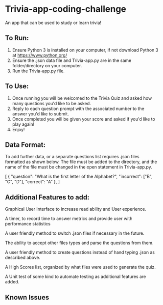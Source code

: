 # Trivia-app-coding-challenge

An app that can be used to study or learn trivia!

## To Run:

1. Ensure Python 3 is installed on your computer, if not download Python 3 at https://www.python.org/
2. Ensure the .json data file and Trivia-app.py are in the same folder/directory on your computer.
3. Run the Trivia-app.py file.

## To Use:

1. Once running you will be welcomed to the Trivia Quiz and asked how many questions you'd like to be asked.
2. Reply to each question prompt with the associated number to the answer you'd like to submit.
3. Once completed you will be given your score and asked if you'd like to play again!
4. Enjoy!


## Data Format:

To add further data, or a separate questions list requires .json files formatted as shown below. The file must be added to the directory, and the name of the file must be changed in the open statement in Trivia-app.py.

[
  {
    "question": "What is the first letter of the Alphabet?",
    "incorrect": ["B", "C", "D"],
    "correct": "A"
  },
]


## Additional Features to add:

Graphical User Interface to increase read ability and User experience.

A timer, to record time to answer metrics and provide user with performance statistics

A user friendly method to switch .json files if necessary in the future.

The ability to accept other files types and parse the questions from them.

A user friendly method to create questions instead of hand typing .json as described above.

A High Scores list, organized by what files were used to generate the quiz.

A Unit test of some kind to automate testing as additional features are added.

## Known Issues





